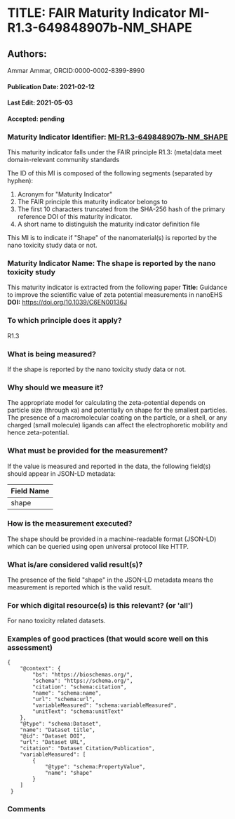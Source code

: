 # TITLE: FAIR Maturity Indicator MI-R1.3-649848907b-NM_SHAPE

## Authors: 
Ammar Ammar, ORCID:0000-0002-8399-8990

#### Publication Date: 2021-02-12
#### Last Edit: 2021-05-03
#### Accepted: pending

### Maturity Indicator Identifier: [MI-R1.3-649848907b-NM_SHAPE](https://w3id.org/fair/maturity_indicator/terms/Gen2/MI-R1.3-649848907b-NM_SHAPE)

This maturity indicator falls under the FAIR principle R1.3:
(meta)data meet domain-relevant community standards

The ID of this MI is composed of the following segments (separated by hyphen):
1. Acronym for "Maturity Indicator"
1. The FAIR principle this maturity indicator belongs to
1. The first 10 characters truncated from the SHA-256 hash of the primary reference DOI of this maturity indicator.
1. A short name to distinguish the maturity indicator definition file

This MI is to indicate if "Shape" of the nanomaterial(s) is reported by the nano toxicity study data or not.

### Maturity Indicator Name:  The shape is reported by the nano toxicity study

This maturity indicator is extracted from the following paper 
**Title:** Guidance to improve the scientific value of zeta potential measurements in nanoEHS
**DOI:** https://doi.org/10.1039/C6EN00136J

### To which principle does it apply?  
R1.3

### What is being measured?
If the shape is reported by the nano toxicity study data or not.

### Why should we measure it?
The appropriate model for calculating the zeta-potential depends on
particle size (through κa) and potentially on shape for the smallest particles.
The presence of a macromolecular coating on the particle, or a
shell, or any charged (small molecule) ligands can affect the electrophoretic
mobility and hence zeta-potential.

### What must be provided for the measurement?
If the value is measured and reported in the data, the following field(s) should appear in JSON-LD metadata: 

| Field Name               |
| ------------------------ |
| shape              |

### How is the measurement executed?
The shape should be provided in a machine-readable format (JSON-LD) which can be queried using open universal protocol like HTTP.

### What is/are considered valid result(s)?
The presence of the field "shape" in the JSON-LD metadata means the measurement is reported which is the valid result.

### For which digital resource(s) is this relevant? (or 'all')
For nano toxicity related datasets.  

### Examples of good practices (that would score well on this assessment)
```{json}
{
 	"@context": {
 		"bs": "https://bioschemas.org/",
 		"schema": "https://schema.org/",
 		"citation": "schema:citation",
 		"name": "schema:name",
 		"url": "schema:url",
 		"variableMeasured": "schema:variableMeasured",
 		"unitText": "schema:unitText"
 	},
 	"@type": "schema:Dataset",
 	"name": "Dataset title",
 	"@id": "Dataset DOI",
 	"url": "Dataset URL",
 	"citation": "Dataset Citation/Publication",
 	"variableMeasured": [
 		{
 			"@type": "schema:PropertyValue",
 			"name": "shape"
 		}
 	]
 }
```

### Comments

